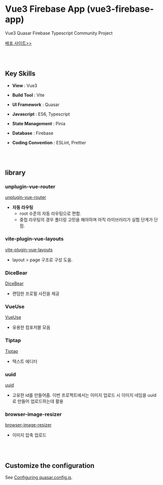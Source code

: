 # Vue3 Firebase App (vue3-firebase-app)

Vue3 Quasar Firebase Typescript Community Project

[배포 사이트>>](https://kka-vue3-firebase-community.web.app)

<br/><br/>

## Key Skills

- **View** : Vue3
- **Build Tool** : Vite
- **UI Framework** : Quasar
- **Javascript** : ES6, Typescript
- **State Management** : Pinia
- **Database** : Firebase
- **Coding Convention** : ESLint, Prettier

  <br/><br/>

## library

### unplugin-vue-router

[unplugin-vue-router](https://github.com/posva/unplugin-vue-router)

- **자동 라우팅**
  - root 수준의 자동 라우팅으로 편함.
  - 중첩 라우팅의 경우 폴더링 고민을 해야하며 아직 라이브러리가 실험 단계가 단점.

### vite-plugin-vue-layouts

[vite-plugin-vue-layouts](https://github.com/JohnCampionJr/vite-plugin-vue-layouts)

- layout > page 구조로 구성 도움.

### DiceBear

[DiceBear](https://www.dicebear.com/)

- 랜덤한 프로필 사진을 제공

### VueUse

[VueUse](https://vueuse.org/)

- 유용한 컴포저블 모음

### Tiptap

[Tiptap](https://tiptap.dev/)

- 텍스트 에디터

### uuid

[uuid](https://github.com/uuidjs/uuid)

- 고유한 id를 만들어줌. 이번 프로젝트에서는 이미지 업로드 시 이미지 네임을 uuid로 만들어 업로드하는데 활용

### browser-image-resizer

[browser-image-resizer](https://github.com/ericnograles/browser-image-resizer)

- 이미지 압축 업로드

  <br/><br/>

## Customize the configuration

See [Configuring quasar.config.js](https://v2.quasar.dev/quasar-cli-vite/quasar-config-js).
